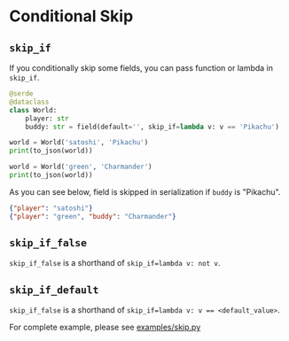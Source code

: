 # Conditional Skip

## `skip_if`

If you conditionally skip some fields, you can pass function or lambda in `skip_if`.

```python
@serde
@dataclass
class World:
    player: str
    buddy: str = field(default='', skip_if=lambda v: v == 'Pikachu')

world = World('satoshi', 'Pikachu')
print(to_json(world))

world = World('green', 'Charmander')
print(to_json(world))
```

As you can see below, field is skipped in serialization if `buddy` is "Pikachu".

```json
{"player": "satoshi"}
{"player": "green", "buddy": "Charmander"}
```

## `skip_if_false`

`skip_if_false` is a shorthand of `skip_if=lambda v: not v`.

## `skip_if_default`

`skip_if_false` is a shorthand of `skip_if=lambda v: v == <default_value>`.

For complete example, please see [examples/skip.py](https://github.com/yukinarit/pyserde/blob/main/examples/skip.py)
